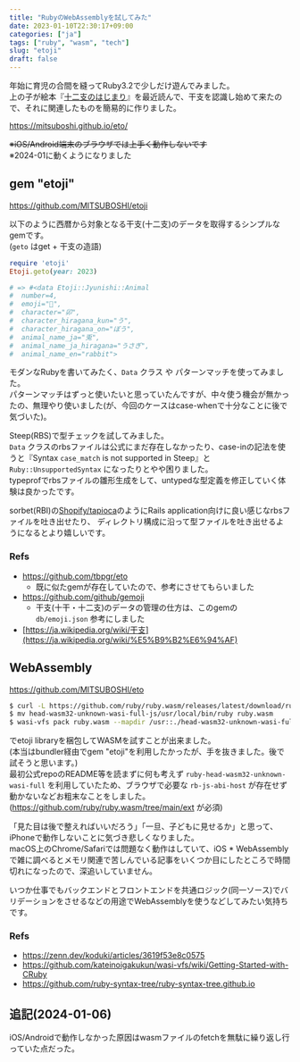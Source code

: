 ```yaml
---
title: "RubyのWebAssemblyを試してみた"
date: 2023-01-10T22:30:17+09:00
categories: ["ja"]
tags: ["ruby", "wasm", "tech"]
slug: "etoji"
draft: false
---
```


年始に育児の合間を縫ってRuby3.2で少しだけ遊んでみました。  
上の子が絵本『[十二支のはじまり](https://www.amazon.co.jp/dp/4774604097)』を最近読んで、干支を認識し始めて来たので、それに関連したものを簡易的に作りました。  

https://mitsuboshi.github.io/eto/  

~~※iOS/Android端末のブラウザでは上手く動作しないです~~  
※2024-01に動くようになりました  

## gem "etoji"

https://github.com/MITSUBOSHI/etoji  


以下のように西暦から対象となる干支(十二支)のデータを取得するシンプルなgemです。  
(`geto` はget + 干支の造語)  

```ruby
require 'etoji'
Etoji.geto(year: 2023)

# => #<data Etoji::Jyunishi::Animal
#  number=4,
#  emoji="🐰",
#  character="卯",
#  character_hiragana_kun="う",
#  character_hiragana_on="ぼう",
#  animal_name_ja="兎",
#  animal_name_ja_hiragana="うさぎ",
#  animal_name_en="rabbit">
```

モダンなRubyを書いてみたく、`Data` クラス や パターンマッチを使ってみました。  
パターンマッチはずっと使いたいと思っていたんですが、中々使う機会が無かったの、無理やり使いました(が、今回のケースはcase-whenで十分なことに後で気づいた)。  

Steep(RBS)で型チェックを試してみました。  
`Data` クラスのrbsファイルは公式にまだ存在しなかったり、case-inの記法を使うと『Syntax `case_match` is not supported in Steep』と `Ruby::UnsupportedSyntax` になったりとやや困りました。  
typeprofでrbsファイルの雛形生成をして、untypedな型定義を修正していく体験は良かったです。  

sorbet(RBI)の[Shopify/tapioca](https://github.com/Shopify/tapioca)のようにRails application向けに良い感じなrbsファイルを吐き出せたり、
ディレクトリ構成に沿って型ファイルを吐き出せるようになるとより嬉しいです。  

### Refs
- https://github.com/tbpgr/eto  
  - 既に似たgemが存在していたので、参考にさせてもらいました  
- https://github.com/github/gemoji  
  - 干支(十干・十二支)のデータの管理の仕方は、このgemの `db/emoji.json` 参考にしました  
- [https://ja.wikipedia.org/wiki/干支](https://ja.wikipedia.org/wiki/%E5%B9%B2%E6%94%AF)

## WebAssembly

https://github.com/MITSUBOSHI/eto  

```sh
$ curl -L https://github.com/ruby/ruby.wasm/releases/latest/download/ruby-head-wasm32-unknown-wasi-full-js.tar.gz | tar xfvz -
$ mv head-wasm32-unknown-wasi-full-js/usr/local/bin/ruby ruby.wasm
$ wasi-vfs pack ruby.wasm --mapdir /usr::./head-wasm32-unknown-wasi-full-js/usr --mapdir /etoji::./etoji -o docs/etoji.wasm
```

でetoji libraryを梱包してWASMを試すことが出来ました。  
(本当はbundler経由でgem "etoji"を利用したかったが、手を抜きました。後で試そうと思います。)  
最初公式repoのREADME等を読まずに何も考えず `ruby-head-wasm32-unknown-wasi-full` を利用していたため、ブラウザで必要な `rb-js-abi-host` が存在せず動かないなどお粗末なことをしました。  
(https://github.com/ruby/ruby.wasm/tree/main/ext が必須)  

「見た目は後で整えればいいだろう」「一旦、子どもに見せるか」と思って、iPhoneで動作しないことに気づき悲しくなりました。  
macOS上のChrome/Safariでは問題なく動作はしていて、iOS * WebAssemblyで雑に調べるとメモリ関連で苦しんでいる記事をいくつか目にしたところで時間切れになったので、深追いしていません。  

いつか仕事でもバックエンドとフロントエンドを共通ロジック(同一ソース)でバリデーションをさせるなどの用途でWebAssemblyを使うなどしてみたい気持ちです。  

### Refs
- https://zenn.dev/koduki/articles/3619f53e8c0575
- https://github.com/kateinoigakukun/wasi-vfs/wiki/Getting-Started-with-CRuby
- https://github.com/ruby-syntax-tree/ruby-syntax-tree.github.io

## 追記(2024-01-06)

iOS/Androidで動作しなかった原因はwasmファイルのfetchを無駄に繰り返し行っていた点だった。  